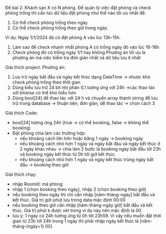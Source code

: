 Đề bài 2:
Khách sạn X có N phòng.
Để quản lý việc đặt phòng và check phòng trống thì cần lưu dữ liệu đặt phòng như thế nào tối ưu nhất để:
1. Có thể check phòng trống theo ngày
2. Có thể check phòng trống theo giờ trong ngày.

Ví dụ: Ngày 1/1/2024 đã có đặt phòng A vào lúc 13h-15h.
1. Làm sao để check nhanh nhất phòng A có trống ngày đó vào lúc 16-18h
2. Check phòng đó có trống ngày 1/1 hay không
Phương án tối ưu là phương án mà việc kiểm tra đơn giản nhất và dữ liệu lưu ít nhất


Giải thích project:
Phương án:
 1. Lưu trữ ngày bắt đầu và ngày kết thúc dạng DateTime -> nhược khó check phòng trống theo thời gian
 2. Dùng kiểu lưu trữ 24 bit nhị phân 0,1 tương ứng với 24h ->các thao tác với bitwise có thể khó hiểu hơn
 3. Dùng bool[24] để thao tác với 24 h và chuyển array thành string để lưu trữ trong database -> thuận tiện, đơn giản, dễ thao tác -> chọn cách 3


Giải thích Code:
- bool[24] tương ứng 24h (true -> có thể booking, false -> không thể booking)
- Đặt phòng chia làm các trường hợp:
   + nếu khoảng cách lớn hớn hoặc bằng 1 ngày -> booking ngày
   + nếu khoảng cách nhỏ hơn 1 ngày và ngày bắt đàu và ngày kết thúc ở 2 ngày khác nhau -> chia làm 2 bước là booking ngày bắt đầu tới 23h và booking ngày kết thúc từ 0h tới giờ kết thúc.
   + nếu khoảng cách nhỏ hơn 1 ngày và ngày kết thúc trùng ngày bắt đầu -> booking theo giờ

 Giải thích chạy:
 - nhập RoomId: mã phòng
 - nhập 1 (chọn booking theo ngày), nhập 2 (chọn booking theo giờ)
 - nếu booking theo ngày thì chỉ cần nhập [năm-tháng-ngày] bắt đầu và kết thúc. Giá trị giờ-phút lưu trong data mặc định 00:00
 - nếu booking theo giờ cần nhập [năm-tháng-ngày giờ] bắt đầu và kết thúc. Giá trị phút k được xét trong ví dụ này nên mặc định là 00
 - lưu ý: 1 ngày có 24h tương ứng từ 0h tới 23h59. Vì vậy nếu muốn đặt thời gian từ 23h tới 24h trong 1 ngày thì phải nhập ngày kết thúc là [năm-tháng-(ngày+1) 00]

